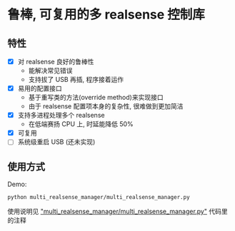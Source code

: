# 鲁棒, 可复用的多 realsense 控制库

## 特性
- [x] 对 realsense 良好的鲁棒性
    - 能解决常见错误
    - 支持拔了 USB 再插, 程序接着运作
- [x] 易用的配置接口
    - 基于重写类的方法(override method)来实现接口
    - 由于 realsense 配置项本身的复杂性, 很难做到更加简洁
- [x] 支持多进程处理多个 realsense
    - 在低端赛扬 CPU 上, 时延能降低 50%
- [x] 可复用
- [ ] 系统级重启 USB (还未实现)

## 使用方式

Demo:
```
python multi_realsense_manager/multi_realsense_manager.py
```
使用说明见 ["multi_realsense_manager/multi_realsense_manager.py"](multi_realsense_manager/multi_realsense_manager.py#L248-301) 代码里的注释
